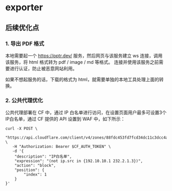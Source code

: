 # exporter

## 后续优化点

### 1. 导出 PDF 格式

本地需要起一个 https://pptr.dev/ 服务，然后网页与该服务建立 ws 连接，调用该服务，将 html 格式转为 pdf / image / md 等格式。
连接并使用该服务之前需要进行认证，防止被恶意网站利用。

如果不想起服务的话，下载的格式为 html，就需要单独的本地工具处理上面的转换。


### 2. 公共代理优化

公共代理部署在 CF 中，通过 IP 白名单进行访问，在设置页面用户最多可设置3个IP白名单，通过 CF 提供的 API 设置到 WAF 中，如下所示：

```shell
curl -X POST \
   "https://api.cloudflare.com/client/v4/zones/88fdc453fd7fcd34dc11c3dcc4a4b39b/rulesets/171f833bf3e0423d9b731137a0b43970/rules" \
   -H "Authorization: Bearer $CF_AUTH_TOKEN" \
   -d '{
    "description": "IP白名单",
    "expression": "(not ip.src in {192.10.10.1 232.2.1.3})",
    "action": "block",
    "position": {
        "index": 1
    }
}'
```
